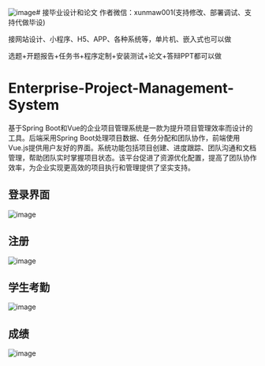 ![image](https://github.com/user-attachments/assets/6e76d502-1ce0-487a-b3cd-c23e2c62d8c4)# 接毕业设计和论文
作者微信：xunmaw001(支持修改、部署调试、支持代做毕设)

接网站设计、小程序、H5、APP、各种系统等，单片机、嵌入式也可以做

选题+开题报告+任务书+程序定制+安装测试+论文+答辩PPT都可以做
# Enterprise-Project-Management-System
基于Spring Boot和Vue的企业项目管理系统是一款为提升项目管理效率而设计的工具。后端采用Spring Boot处理项目数据、任务分配和团队协作，前端使用Vue.js提供用户友好的界面。系统功能包括项目创建、进度跟踪、团队沟通和文档管理，帮助团队实时掌握项目状态。该平台促进了资源优化配置，提高了团队协作效率，为企业实现更高效的项目执行和管理提供了坚实支持。
## 登录界面
![image](https://github.com/user-attachments/assets/42366c04-52aa-4043-89fd-24ce73e595fa)
## 注册
![image](https://github.com/user-attachments/assets/d0eaa50e-913e-4733-bdb8-8c38e445724e)
## 学生考勤
![image](https://github.com/user-attachments/assets/b366c689-1e44-4ef0-ba67-ef5c16683ced)
## 成绩
![image](https://github.com/user-attachments/assets/60c7392b-3110-4f2f-bdf1-83e16869747b)
